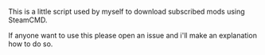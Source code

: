 This is a little script used by myself to download subscribed mods using SteamCMD.

If anyone want to use this please open an issue and i'll make an explanation how to do so.